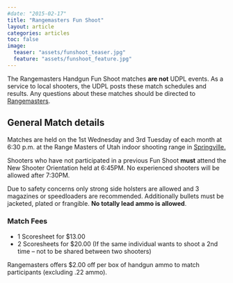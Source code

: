 ```yaml
---
#date: "2015-02-17"
title: "Rangemasters Fun Shoot"
layout: article
categories: articles
toc: false
image:
  teaser: "assets/funshoot_teaser.jpg"
  feature: "assets/funshoot_feature.jpg"
---
```


The Rangemasters Handgun Fun Shoot matches **are not** UDPL events. As a service to local shooters, the UDPL posts these match schedules and results. Any questions about these matches should be directed to [Rangemasters](http://www.rangemasters.com/).

## General Match details

Matches are held on the 1st Wednesday and 3rd Tuesday of each month at 6:30 p.m. at the Range Masters of Utah indoor shooting range in [Springville.](https://www.google.com/maps/dir//Rangemasters+of+Utah,+712+W+1300+N,+Springville,+UT+84663/@40.185769,-111.623676,17z/data=!4m13!1m4!3m3!1s0x874d97b5c5407aa7:0x8eb2ddfdfebd974a!2sRangemasters+of+Utah!3b1!4m7!1m0!1m5!1m1!1s0x874d97b5c5407aa7:0x8eb2ddfdfebd974a!2m2!1d-111.623676!2d40.185769) 

Shooters who have not participated in a previous Fun Shoot **must** attend the New Shooter Orientation held at 6:45PM.  No experienced shooters will be allowed after 7:30PM.

Due to safety concerns only strong side holsters are allowed and 3 magazines or speedloaders are recommended. Additionally bullets must be jacketed, plated or frangible. **No totally lead ammo is allowed**.
 
### Match Fees

* 1 Scoresheet for $13.00
* 2 Scoresheets for $20.00 (If the same individual wants to shoot a 2nd time – not to be shared between two shooters)

Rangemasters offers $2.00 off per box of handgun ammo to match participants (excluding .22 ammo).
